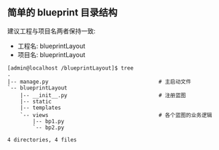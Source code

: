 ## 简单的 blueprint 目录结构

建议工程与项目名两者保持一致:
- 工程名: blueprintLayout
- 项目名: blueprintLayout

```shell
[admin@localhost /blueprintLayout]$ tree 
.
|-- manage.py                                   # 主启动文件
`-- blueprintLayout
    |-- __init__.py                             # 注册蓝图
    |-- static
    |-- templates
    `-- views                                   # 各个蓝图的业务逻辑
        |-- bp1.py
        `-- bp2.py

4 directories, 4 files
```
